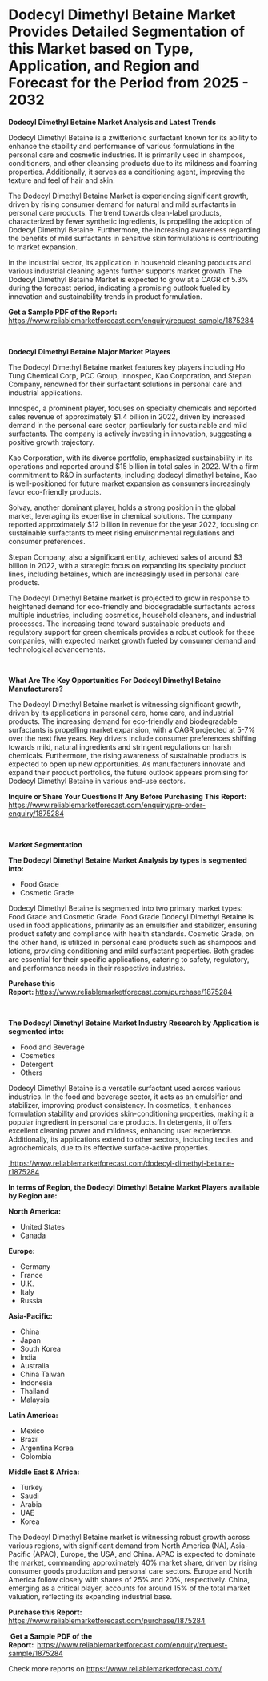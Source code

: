 <p><h1>Dodecyl Dimethyl Betaine Market Provides Detailed Segmentation of this Market based on Type, Application, and Region and Forecast for the Period from 2025 - 2032</h1></p><p><strong>Dodecyl Dimethyl Betaine Market Analysis and Latest Trends</strong></p>
<p><p>Dodecyl Dimethyl Betaine is a zwitterionic surfactant known for its ability to enhance the stability and performance of various formulations in the personal care and cosmetic industries. It is primarily used in shampoos, conditioners, and other cleansing products due to its mildness and foaming properties. Additionally, it serves as a conditioning agent, improving the texture and feel of hair and skin.</p><p>The Dodecyl Dimethyl Betaine Market is experiencing significant growth, driven by rising consumer demand for natural and mild surfactants in personal care products. The trend towards clean-label products, characterized by fewer synthetic ingredients, is propelling the adoption of Dodecyl Dimethyl Betaine. Furthermore, the increasing awareness regarding the benefits of mild surfactants in sensitive skin formulations is contributing to market expansion. </p><p>In the industrial sector, its application in household cleaning products and various industrial cleaning agents further supports market growth. The Dodecyl Dimethyl Betaine Market is expected to grow at a CAGR of 5.3% during the forecast period, indicating a promising outlook fueled by innovation and sustainability trends in product formulation.</p></p>
<p><strong>Get a Sample PDF of the Report:&nbsp;</strong> <a href="https://www.reliablemarketforecast.com/enquiry/request-sample/1875284?utm_campaign=3521&utm_medium=2&utm_source=Github&utm_content=ia&utm_term=02042025&utm_id=dodecyl-dimethyl-betaine">https://www.reliablemarketforecast.com/enquiry/request-sample/1875284</a></p>
<p>&nbsp;</p>
<p><strong>Dodecyl Dimethyl Betaine Major Market Players</strong></p>
<p><p>The Dodecyl Dimethyl Betaine market features key players including Ho Tung Chemical Corp, PCC Group, Innospec, Kao Corporation, and Stepan Company, renowned for their surfactant solutions in personal care and industrial applications. </p><p>Innospec, a prominent player, focuses on specialty chemicals and reported sales revenue of approximately $1.4 billion in 2022, driven by increased demand in the personal care sector, particularly for sustainable and mild surfactants. The company is actively investing in innovation, suggesting a positive growth trajectory.</p><p>Kao Corporation, with its diverse portfolio, emphasized sustainability in its operations and reported around $15 billion in total sales in 2022. With a firm commitment to R&D in surfactants, including dodecyl dimethyl betaine, Kao is well-positioned for future market expansion as consumers increasingly favor eco-friendly products.</p><p>Solvay, another dominant player, holds a strong position in the global market, leveraging its expertise in chemical solutions. The company reported approximately $12 billion in revenue for the year 2022, focusing on sustainable surfactants to meet rising environmental regulations and consumer preferences.</p><p>Stepan Company, also a significant entity, achieved sales of around $3 billion in 2022, with a strategic focus on expanding its specialty product lines, including betaines, which are increasingly used in personal care products.</p><p>The Dodecyl Dimethyl Betaine market is projected to grow in response to heightened demand for eco-friendly and biodegradable surfactants across multiple industries, including cosmetics, household cleaners, and industrial processes. The increasing trend toward sustainable products and regulatory support for green chemicals provides a robust outlook for these companies, with expected market growth fueled by consumer demand and technological advancements.</p></p>
<p>&nbsp;</p>
<p><strong>What Are The Key Opportunities For Dodecyl Dimethyl Betaine Manufacturers?</strong></p>
<p><p>The Dodecyl Dimethyl Betaine market is witnessing significant growth, driven by its applications in personal care, home care, and industrial products. The increasing demand for eco-friendly and biodegradable surfactants is propelling market expansion, with a CAGR projected at 5-7% over the next five years. Key drivers include consumer preferences shifting towards mild, natural ingredients and stringent regulations on harsh chemicals. Furthermore, the rising awareness of sustainable products is expected to open up new opportunities. As manufacturers innovate and expand their product portfolios, the future outlook appears promising for Dodecyl Dimethyl Betaine in various end-use sectors.</p></p>
<p><strong>Inquire or Share Your Questions If Any Before Purchasing This Report:</strong> <a href="https://www.reliablemarketforecast.com/enquiry/pre-order-enquiry/1875284?utm_campaign=3521&utm_medium=2&utm_source=Github&utm_content=ia&utm_term=02042025&utm_id=dodecyl-dimethyl-betaine">https://www.reliablemarketforecast.com/enquiry/pre-order-enquiry/1875284</a></p>
<p>&nbsp;</p>
<p><strong>Market Segmentation</strong></p>
<p><strong>The Dodecyl Dimethyl Betaine Market Analysis by types is segmented into:</strong></p>
<p><ul><li>Food Grade</li><li>Cosmetic Grade</li></ul></p>
<p><p>Dodecyl Dimethyl Betaine is segmented into two primary market types: Food Grade and Cosmetic Grade. Food Grade Dodecyl Dimethyl Betaine is used in food applications, primarily as an emulsifier and stabilizer, ensuring product safety and compliance with health standards. Cosmetic Grade, on the other hand, is utilized in personal care products such as shampoos and lotions, providing conditioning and mild surfactant properties. Both grades are essential for their specific applications, catering to safety, regulatory, and performance needs in their respective industries.</p></p>
<p><strong>Purchase this Report:&nbsp;</strong><a href="https://www.reliablemarketforecast.com/purchase/1875284?utm_campaign=3521&utm_medium=2&utm_source=Github&utm_content=ia&utm_term=02042025&utm_id=dodecyl-dimethyl-betaine">https://www.reliablemarketforecast.com/purchase/1875284</a></p>
<p>&nbsp;</p>
<p><strong>The Dodecyl Dimethyl Betaine Market Industry Research by Application is segmented into:</strong></p>
<p><ul><li>Food and Beverage</li><li>Cosmetics</li><li>Detergent</li><li>Others</li></ul></p>
<p><p>Dodecyl Dimethyl Betaine is a versatile surfactant used across various industries. In the food and beverage sector, it acts as an emulsifier and stabilizer, improving product consistency. In cosmetics, it enhances formulation stability and provides skin-conditioning properties, making it a popular ingredient in personal care products. In detergents, it offers excellent cleaning power and mildness, enhancing user experience. Additionally, its applications extend to other sectors, including textiles and agrochemicals, due to its effective surface-active properties.</p></p>
<p><a href="https://www.reliablemarketforecast.com/dodecyl-dimethyl-betaine-r1875284?utm_campaign=3521&utm_medium=2&utm_source=Github&utm_content=ia&utm_term=02042025&utm_id=dodecyl-dimethyl-betaine">&nbsp;https://www.reliablemarketforecast.com/dodecyl-dimethyl-betaine-r1875284</a></p>
<p><strong>In terms of Region, the Dodecyl Dimethyl Betaine Market Players available by Region are:</strong></p>
<p>
    <p> <strong> North America: </strong>
        <ul>
            <li>United States</li>
            <li>Canada</li>
        </ul>
        </p> 
    <p> <strong> Europe: </strong>
        <ul>
            <li>Germany</li>
            <li>France</li>
            <li>U.K.</li>
            <li>Italy</li>
            <li>Russia</li>
        </ul>
        </p> 
    <p> <strong> Asia-Pacific: </strong>
        <ul>
            <li>China</li>
            <li>Japan</li>
            <li>South Korea</li>
            <li>India</li>
            <li>Australia</li>
            <li>China Taiwan</li>
            <li>Indonesia</li>
            <li>Thailand</li>
            <li>Malaysia</li>
        </ul>
        </p> 
    <p> <strong> Latin America: </strong>
        <ul>
            <li>Mexico</li>
            <li>Brazil</li>
            <li>Argentina Korea</li>
            <li>Colombia</li>
        </ul>
        </p> 
    <p> <strong> Middle East & Africa: </strong>
        <ul>
            <li>Turkey</li>
            <li>Saudi</li>
            <li>Arabia</li>
            <li>UAE</li>
            <li>Korea</li>
        </ul>
    </p>
    </p>
<p><p>The Dodecyl Dimethyl Betaine market is witnessing robust growth across various regions, with significant demand from North America (NA), Asia-Pacific (APAC), Europe, the USA, and China. APAC is expected to dominate the market, commanding approximately 40% market share, driven by rising consumer goods production and personal care sectors. Europe and North America follow closely with shares of 25% and 20%, respectively. China, emerging as a critical player, accounts for around 15% of the total market valuation, reflecting its expanding industrial base.</p></p>
<p><strong>Purchase this Report: </strong><a href="https://www.reliablemarketforecast.com/purchase/1875284?utm_campaign=3521&utm_medium=2&utm_source=Github&utm_content=ia&utm_term=02042025&utm_id=dodecyl-dimethyl-betaine">https://www.reliablemarketforecast.com/purchase/1875284</a></p>
<p>&nbsp;<strong>Get a Sample PDF of the Report:&nbsp;&nbsp;</strong><a href="https://www.reliablemarketforecast.com/enquiry/request-sample/1875284?utm_campaign=3521&utm_medium=2&utm_source=Github&utm_content=ia&utm_term=02042025&utm_id=dodecyl-dimethyl-betaine">https://www.reliablemarketforecast.com/enquiry/request-sample/1875284</a></p>
<p><strong></strong></p>
<p>Check more reports on <a href="https://www.reliablemarketforecast.com/?utm_campaign=3521&utm_medium=2&utm_source=Github&utm_content=ia&utm_term=02042025&utm_id=dodecyl-dimethyl-betaine">https://www.reliablemarketforecast.com/</a></p>